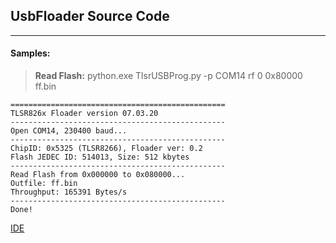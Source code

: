 ## UsbFloader Source Code

------------

#### Samples:
> **Read Flash:** python.exe TlsrUSBProg.py -p COM14 rf 0 0x80000 ff.bin
```
================================================
TLSR826x Floader version 07.03.20
------------------------------------------------
Open COM14, 230400 baud...
------------------------------------------------
ChipID: 0x5325 (TLSR8266), Floader ver: 0.2
Flash JEDEC ID: 514013, Size: 512 kbytes
------------------------------------------------
Read Flash from 0x000000 to 0x080000...
Outfile: ff.bin
Throughput: 165391 Bytes/s 
------------------------------------------------
Done!
```

[IDE](http://wiki.telink-semi.cn/wiki/IDE-and-Tools/IDE-for-TLSR8-Chips/)



